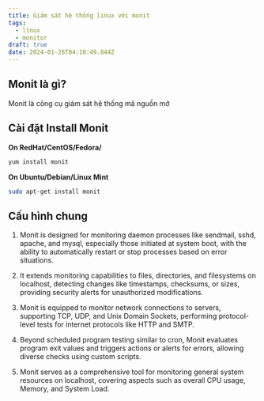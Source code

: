 ```yaml
---
title: Giám sát hệ thống linux với monit
tags:
  - linux
  - monitor
draft: true
date: 2024-01-26T04:10:49.844Z
---
```

## Monit là gì?

Monit là công cụ giám sát hệ thống mã nguồn mở

## Cài đặt Install Monit

**On RedHat/CentOS/Fedora/**

```sh
yum install monit
```

**On Ubuntu/Debian/Linux Mint**

```sh
sudo apt-get install monit
```


## Cấu hình chung

1. Monit is designed for monitoring daemon processes like sendmail, sshd, apache, and mysql, especially those initiated at system boot, with the ability to automatically restart or stop processes based on error situations.

2. It extends monitoring capabilities to files, directories, and filesystems on localhost, detecting changes like timestamps, checksums, or sizes, providing security alerts for unauthorized modifications.

3. Monit is equipped to monitor network connections to servers, supporting TCP, UDP, and Unix Domain Sockets, performing protocol-level tests for internet protocols like HTTP and SMTP.

4. Beyond scheduled program testing similar to cron, Monit evaluates program exit values and triggers actions or alerts for errors, allowing diverse checks using custom scripts.

5. Monit serves as a comprehensive tool for monitoring general system resources on localhost, covering aspects such as overall CPU usage, Memory, and System Load.
